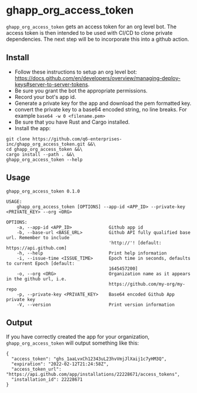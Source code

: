 # ghapp_org_access_token
`ghapp_org_access_token` gets an access token for an org level bot. The access token is then intended to be used with CI/CD to clone private dependencies. 
The next step will be to incorporate this into a github action.

## Install
- Follow these instructions to setup an org level bot: https://docs.github.com/en/developers/overview/managing-deploy-keys#server-to-server-tokens.
- Be sure you grant the bot the appropriate permissions.
- Record your bot's app id.
- Generate a private key for the app and download the pem formatted key.
- convert the private key to a base64 encoded string, no line breaks. For example `base64 -w 0 <filename.pem>`
- Be sure that you have Rust and Cargo installed.
- Install the app:
```
git clone https://github.com/q6-enterprises-inc/ghapp_org_access_token.git &&\
cd ghapp_org_access_token &&\
cargo install --path . &&\
ghapp_org_access_token --help
```
## Usage
```
ghapp_org_access_token 0.1.0

USAGE:
    ghapp_org_access_token [OPTIONS] --app-id <APP_ID> --private-key <PRIVATE_KEY> --org <ORG>

OPTIONS:
    -a, --app-id <APP_ID>              Github app id
    -b, --base-url <BASE_URL>          Github API fully qualified base url. Remember to include
                                       'http://'! [default: https://api.github.com]
    -h, --help                         Print help information
    -i, --issue-time <ISSUE_TIME>      Epoch time in seconds, defaults to current Epoch [default:
                                       1645457200]
    -o, --org <ORG>                    Organization name as it appears in the github url, i.e.
                                       https://github.com/my-org/my-repo
    -p, --private-key <PRIVATE_KEY>    Base64 encoded Github App private key
    -V, --version                      Print version information
```
## Output
If you have correctly created the app for your organization, `ghapp_org_access_token` will output something like this:
```
{
  "access_token": "ghs_1aaLvxCh12343uL23hvVmjJlXaij1c7yHM3Q",
  "expiration": "2022-02-12T21:24:58Z",
  "access_token_url": "https://api.github.com/app/installations/22228671/access_tokens",
  "installation_id": 22228671
}
```
